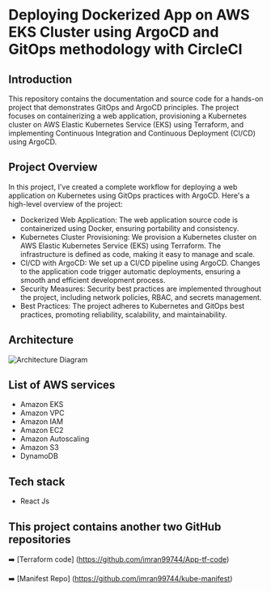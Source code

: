 # Deploying Dockerized App on AWS EKS Cluster using ArgoCD and GitOps methodology with CircleCI

## Introduction

This repository contains the documentation and source code for a hands-on project that demonstrates GitOps and ArgoCD principles. The project focuses on containerizing a web application, provisioning a Kubernetes cluster on AWS Elastic Kubernetes Service (EKS) using Terraform, and implementing Continuous Integration and Continuous Deployment (CI/CD) using ArgoCD.

## Project Overview
In this project, I've created a complete workflow for deploying a web application on Kubernetes using GitOps practices with ArgoCD. Here's a high-level overview of the project:

- Dockerized Web Application: The web application source code is containerized using Docker, ensuring portability and consistency.
- Kubernetes Cluster Provisioning: We provision a Kubernetes cluster on AWS Elastic Kubernetes Service (EKS) using Terraform. The infrastructure is defined as code, making it easy to manage and scale.
- CI/CD with ArgoCD: We set up a CI/CD pipeline using ArgoCD. Changes to the application code trigger automatic deployments, ensuring a smooth and efficient development process.
- Security Measures: Security best practices are implemented throughout the project, including network policies, RBAC, and secrets management.
- Best Practices: The project adheres to Kubernetes and GitOps best practices, promoting reliability, scalability, and maintainability.

## Architecture
![Architecture Diagram](https://cdn-images-1.medium.com/max/800/1*T5IRoSoiqT8qnYLUprsRUQ.png)

## List of AWS services
- Amazon EKS 
- Amazon VPC
- Amazon  IAM
- Amazon EC2
- Amazon Autoscaling 
- Amazon S3
- DynamoDB 

## Tech stack

- React Js


## This project contains another two GitHub repositories

➡️ [Terraform code] (https://github.com/imran99744/App-tf-code)

➡️ [Manifest Repo] (https://github.com/imran99744/kube-manifest)
